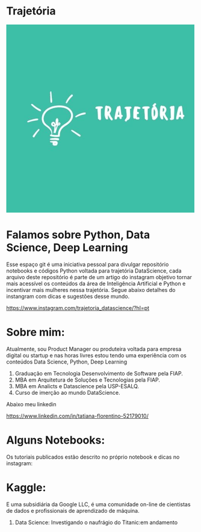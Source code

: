 # Trajetória

![](https://github.com/TatianaFlorentino/trajetoria/blob/7677823a87184296885957db03cc14fda9999459/4.jpg)

<h1>Falamos sobre Python, Data Science, Deep Learning </h1>


Esse espaço git é uma iniciativa pessoal para divulgar repositório  notebooks e códigos Python voltada para trajetória DataScience, cada arquivo deste repositório é parte de um artigo do instagram objetivo  tornar mais acessível os conteúdos da área de Inteligência Artificial e Python e incentivar mais mulheres nessa trajetória.
Segue abaixo detalhes do instangram com dicas e sugestões desse mundo.

https://www.instagram.com/trajetoria_datascience/?hl=pt

<h1>Sobre mim:</h1>
Atualmente, sou Product Manager ou produteira voltada para empresa digital ou startup e nas horas livres estou tendo uma experiência com os conteúdos Data Science, Python, Deep Learning
<ol>
<li>Graduação em Tecnologia Desenvolvimento de Software pela FIAP.</li>
<li>MBA em Arquitetura de Soluções e Tecnologias pela FIAP.</li>
<li>MBA em Analicts e Datascience pela USP-ESALQ.</li>
<li>Curso de imerção ao mundo DataScience.</li>
</ol>

Abaixo meu linkedin

https://www.linkedin.com/in/tatiana-florentino-52179010/


<h1>Alguns Notebooks:</h1>
Os tutoriais publicados estão descrito no próprio notebook e dicas no instagram:

<h1> Kaggle:</h1> E uma subsidiária da Google LLC, é uma comunidade on-line de cientistas de dados e profissionais de aprendizado de máquina.
<ol>
<li>Data Science: Investigando o naufrágio do Titanic:em andamento</li>
</ol>






